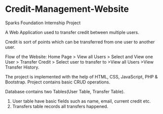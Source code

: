 # Credit-Management-Website
Sparks Foundation Internship Project

A Web Application used to transfer credit between multiple users.

Credit is sort of points which can be transferred from one user to another
user.

Flow of the Website: Home Page > View all Users > Select and View one User >
Transfer Credit > Select user to transfer to >View all Users >View Transfer History.

The project is implemented with the help of HTML, CSS, JavaScript, PHP & Bootstrap.
Project contains basic CRUD operations.

Database contains two Tables(User Table, Transfer Table).
1. User table have basic fields such as name, email, current credit etc.
2. Transfers table records all transfers happened.

